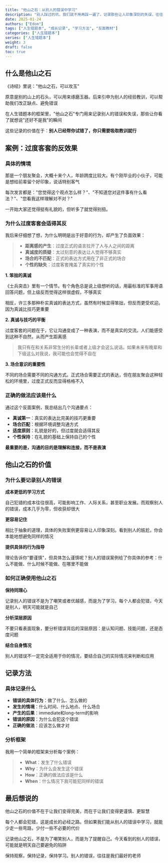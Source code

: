 ```yaml
---
title: "他山之石：从别人的错误中学习"
description: "别人踩过的坑，我们就不用再踩一遍了。记录那些让人印象深刻的失误，往往比成功经验更有价值"
date: 2025-01-24
authors: ["Edom"]
tags: ["人生错题本", "成长记录", "学习方法", "反面教材"]
categories: ["人生错题本"]
series: ["人生错题本"]
weight: 3
draft: false
toc: true
---
```


## 什么是他山之石

《诗经》里说："他山之石，可以攻玉"

原意是别的山上的石头，可以用来琢磨玉器。后来引申为别人的经验教训，可以帮助我们改正缺点、避免错误

在人生错题本的框架里，"他山之石"专门用来记录别人的错误和失误，那些让你看了就想说"还好不是我"的瞬间

这些记录的价值在于：**别人已经帮你试错了，你只需要吸取教训就行**

## 案例：过度客套的反效果

### 具体的情境

那是一个朋友聚会，大概十来个人，年龄跨度比较大。有个刚毕业的小伙子，可能是想给前辈留个好印象，说话特别客气

每次发言都是："您觉得这个观点怎么样？"、"不知道您对这件事有什么看法？"、"您看我这样理解对不对？"

一开始大家还觉得挺有礼貌的，但听多了就觉得别扭。

### 为什么过度客套会适得其反

我后来仔细想了想，为什么明明是出于好意的行为，却产生了负面效果：

> - **距离感的产生**：过度正式的语言拉开了人与人之间的距离
> - **真诚度的质疑**：太过刻意的表达让人觉得不够真实
> - **场合的不匹配**：正式的表达方式用在了非正式的场合
> - **个性的缺失**：过度客套掩盖了真实的个性

**1. 笨拙的真诚**

《士兵突击》里有一个情节。有个角色总是说上级想听的话，用最标准的军事用语回答问题，但上级反而觉得这样很虚假，不够真实

相反，许三多那种朴实真诚的表达方式，虽然有时候显得笨拙，但反而更受欢迎。因为真诚比技巧更重要

**2. 真诚与技巧的平衡**

过度客套的问题在于，它让沟通变成了一种表演，而不是真实的交流。人们能感受到这种不自然，从而产生距离感

> 我只有在和关系非常生分的长辈或者上级才会这么说话。如果未来有晚辈和下级这么对我说，我可能也会觉得不自在

**3. 场合意识的重要性**

不同的场合需要不同的沟通方式。正式场合需要正式的表达，但在朋友聚会这种轻松的环境里，过度正式反而显得格格不入

### 正确的做法应该是什么

通过这个反面案例，我总结出几个沟通要点：

- **真诚第一**：真实的表达比完美的技巧更重要
- **场合匹配**：根据环境调整沟通方式
- **适度原则**：礼貌是好的，但过度就会适得其反
- **个性保持**：在礼貌的基础上保持自己的个性

**最重要的是，沟通的目的是理解和连接，而不是表演**

## 他山之石的价值

### 为什么要记录别人的错误

**成本更低的学习方式**

自己犯错的成本往往很高，可能影响工作、人际关系，甚至职业发展。而观察别人的错误，成本几乎为零，但收获却很大

**更容易记住**

相比于抽象的道理，具体的失败案例更容易让人印象深刻。看到别人的尴尬，你会本能地想避免同样的情况

**提供具体的行为指导**

理论告诉你"要谨慎"，但具体怎么谨慎呢？别人的错误案例给了你具体的参考：什么不能做、什么时候不能做、在哪里不能做

### 如何正确使用他山之石

**保持同理心**

记录别人的错误不是为了嘲笑或者优越感，而是为了学习。每个人都会犯错，今天是别人，明天可能就是自己

**分析深层原因**

不要只看表面现象，要分析错误背后的深层原因：是认知问题、技能问题，还是态度问题

**结合自身情况**

别人的错误不一定完全适用于你的情况，要结合自己的实际情况来判断和应用

## 记录方法

### 具体记录什么

- **错误的具体行为**：做了什么、怎么做的
- **发生的情境**：什么时间、什么地点、什么场合
- **产生的后果**：immediate和long-term的影响
- **错误的原因**：为什么会犯这个错误
- **正确的做法**：应该怎么做才对

### 分析框架

我用一个简单的框架来分析每个案例：

> - **What**：发生了什么错误
> - **Why**：为什么会发生这个错误  
> - **How**：正确的做法应该是什么
> - **When**：什么情况下我可能犯同样的错误

## 最后想说的

他山之石的价值不在于让我们变得完美，而在于让我们变得更谨慎、更智慧

每个人都会犯错，这是成长的必经之路。但如果我们能从别人的错误中学习，就能少走一些弯路，少付一些不必要的代价

记录他山之石，不是为了嘲笑别人，而是为了提醒自己。今天看到的别人的错误，可能就是明天自己要避免的陷阱

保持观察，保持记录，保持学习。别人的错误，往往是我们最好的老师
